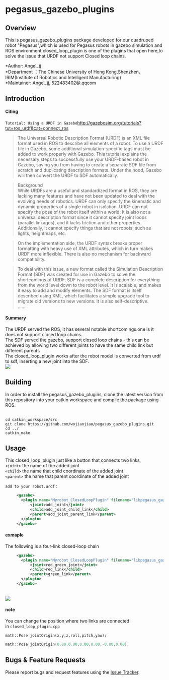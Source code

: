 # pegasus_gazebo_plugins
## Overview
This is pegasus_gazebo_plugins package developed for our quadruped robot "Pegasus",which is used for Pegasus robots in gazebo simulation and ROS environment.closed_loop_plugin is one of the plugins that open here,to solve the issue that URDF not support Closed loop chains.

*Author: Angel_jj
<br>*Department ：The Chinese University of Hong Kong,Shenzhen，IRIM(Institute of Robotics and Intelligent Manufacturing)
<br>*Maintainer: Angel_jj, 522483402@.qqcom

## Introduction
#### Citing

`Tutorial: Using a URDF in Gazebo`http://gazebosim.org/tutorials?tut=ros_urdf&cat=connect_ros

>The Universal Robotic Description Format (URDF) is an XML file format used in ROS to describe all elements of a robot. To use a URDF file in Gazebo, some additional simulation-specific tags must be added to work properly with Gazebo. This tutorial explains the necessary steps to successfully use your URDF-based robot in Gazebo, saving you from having to create a separate SDF file from scratch and duplicating description formats. Under the hood, Gazebo will then convert the URDF to SDF automatically.

>Background
<br>While URDFs are a useful and standardized format in ROS, they are lacking many features and have not been updated to deal with the evolving needs of robotics. URDF can only specify the kinematic and dynamic properties of a single robot in isolation. URDF can not specify the pose of the robot itself within a world. It is also not a universal description format since it cannot specify joint loops (parallel linkages), and it lacks friction and other properties. Additionally, it cannot specify things that are not robots, such as lights, heightmaps, etc.

>On the implementation side, the URDF syntax breaks proper formatting with heavy use of XML attributes, which in turn makes URDF more inflexible. There is also no mechanism for backward compatibility.

>To deal with this issue, a new format called the Simulation Description Format (SDF) was created for use in Gazebo to solve the shortcomings of URDF. SDF is a complete description for everything from the world level down to the robot level. It is scalable, and makes it easy to add and modify elements. The SDF format is itself described using XML, which facilitates a simple upgrade tool to migrate old versions to new versions. It is also self-descriptive.
><br>......

#### Summary
The URDF served the ROS, it has several notable shortcomings.one is it does not support closed loop chains.
<br>The SDF served the gazebo, support closed loop chains - this can be achieved by allowing two different joints to have the same child link but different parents
<br>The closed_loop_plugin works after the robot model is converted from urdf to sdf, inserting a new joint into the SDF.
<br>![](https://github.com/wojiaojiao/pegasus_gazebo_plugins/raw/master/doc/diagram2.png) 
## Building
In order to install the pegasus_gazebo_plugins, clone the latest version from this repository into your catkin workspace and compile the package using ROS.

<br>`cd catkin_workspace/src`
<br>`git clone https://github.com/wojiaojiao/pegasus_gazebo_plugins.git`
<br>`cd ../`
<br>`catkin_make`

## Usage
This closed_loop_plugin just like a button that connects two links,
<br>`<joint>` the name of the added joint
<br>`<child>` the name that child coordinate of the added joint 
<br>`<parent>` the name that parent coordinate of the added joint 

`add to your robot.urdf：`

```XML
     <gazebo>
       <plugin name="Myrobot_ClosedLoopPlugin" filename="libpegasus_gazebo_closed_loop_plugin.so">
           <joint>add_joint</joint>
           <child>add_joint_child_link</child>
           <parent>add_joint_parent_link</parent>
       </plugin>
     </gazebo>
```
#### exmaple
The following is a four-link closed-loop chain
```XML
     <gazebo>
       <plugin name="Myrobot_ClosedLoopPlugin" filename="libpegasus_gazebo_closed_loop_plugin.so">
           <joint>red_green_joint</joint>
           <child>red_link</child>
           <parent>green_link</parent>
       </plugin>
     </gazebo>
```
<br>![](https://github.com/wojiaojiao/pegasus_gazebo_plugins/raw/master/doc/diagram1.png) 
#### note
You can change the position where two links are connected
<br>in `closed_loop_plugin.cpp`

`math::Pose jointOrigin(x,y,z,roll,pitch,yaw);`
```cpp
math::Pose jointOrigin(0.00,0.00,0.00,0.00,-0.00,0.00);
```

## Bugs & Feature Requests
Please report bugs and request features using the [Issue Tracker](https://github.com/wojiaojiao/pegasus_gazebo_plugins/issues).



